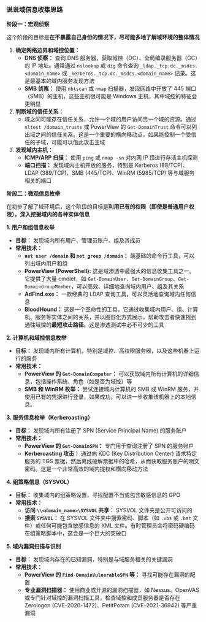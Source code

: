 ### 说说域信息收集思路

**阶段一：宏观侦察**

这个阶段的目标是**在不暴露自己身份的情况下，尽可能多地了解域环境的整体情况**

1. **确定网络边界和域控位置：**
   - **DNS 侦察：** 查询 DNS 服务器，获取域控（DC）、全局编录服务器（GC）的 IP 地址。通常通过 `nslookup` 或 `dig` 命令查询 `_ldap._tcp.dc._msdcs.<domain_name>` 或 `_kerberos._tcp.dc._msdcs.<domain_name>` 记录。这是最基本的域内服务发现方法
   - **SMB 侦察：** 使用 `nbtscan` 或 `nmap` 扫描器，发现网络中开放了 445 端口（SMB）的主机，这些主机很可能是 Windows 主机，其中域控的特征会更明显
2. **判断域的信任关系：**
   - 域之间可能存在信任关系，允许一个域的用户访问另一个域的资源。通过 `nltest /domain_trusts` 或 PowerView 的 `Get-DomainTrust` 命令可以列出域之间的信任关系。这是一个重要的横向移动点，如果能控制一个受信任的子域，可能可以借此攻击主域
3. **发现域内主机：**
   - **ICMP/ARP 扫描：** 使用 `ping` 或 `nmap -sn` 对内网 IP 段进行存活主机探测
   - **端口扫描：** 发现域内主机开放的服务，特别是 Kerberos (88/TCP)、LDAP (389/TCP)、SMB (445/TCP)、WinRM (5985/TCP) 等与域服务相关的端口

**阶段二：微观信息枚举**

在初步了解了域环境后，这个阶段的目标是**利用已有的权限（即使是普通用户权限），深入挖掘域内的各种实体信息**

**1. 用户和组信息枚举**

- **目标：** 发现域内所有用户、管理员账户、组及其成员
- **常用技术：**
  - **`net user /domain` 和 `net group /domain`：** 最基础的命令行工具，可以列出域内用户和组
  - **PowerView (PowerShell):** 这是域渗透中最强大的信息收集工具之一。它提供了大量 cmdlet，如 `Get-DomainUser`、`Get-DomainGroup`、`Get-DomainGroupMember`，可以高效、详细地查询域内用户、组及其关系
  - **AdFind.exe：** 一款经典的 LDAP 查询工具，可以灵活地查询域内任何信息
  - **BloodHound：** 这是一个革命性的工具，它通过收集域内用户、组、计算机、服务等实体之间的关系，并以图形化方式展示，帮助攻击者快速找到通往域控的**最短攻击路径**。这是渗透测试中必不可少的工具

**2. 计算机和域控信息枚举**

- **目标：** 发现域内所有计算机，特别是域控、高权限服务器，以及这些机器上运行的服务
- **常用技术：**
  - **PowerView 的 `Get-DomainComputer`：** 可以获取域内所有计算机的详细信息，包括操作系统、角色（如是否为域控）等
  - **SMB 和 WinRM 枚举：** 尝试连接域内计算机的 SMB 或 WinRM 服务，并使用已有的凭据进行登录，如果成功，可以进一步收集该机器上的本地信息。

**3. 服务信息枚举（Kerberoasting）**

- **目标：** 发现域内所有注册了 SPN (Service Principal Name) 的服务账户
- **常用技术：**
  - **PowerView 的 `Get-DomainSPN`：** 专门用于查询注册了 SPN 的服务账户
  - **Kerberoasting 攻击：** 通过向 KDC (Key Distribution Center) 请求特定服务的 TGS 票据，然后离线破解票据中的哈希，从而获取服务账户的明文密码。这是一个非常高效的域内提权和横向移动方法

**4. 组策略信息（SYSVOL）**

- **目标：** 收集域内的组策略设置，寻找配置不当或包含敏感信息的 GPO
- **常用技术：**
  - **访问 `\\<domain_name>\SYSVOL` 共享：** SYSVOL 文件夹是公开可访问的
  - **搜索 `SYSVOL`：** 在 SYSVOL 文件夹中搜索密码、脚本（如 `.vbs` 或 `.bat` 文件）或任何可能包含敏感信息的 XML 文件。有时管理员会将密码硬编码在组策略脚本中，这会是一个巨大的突破口

**5. 域内漏洞扫描与识别**

- **目标：** 发现域内存在的已知漏洞，特别是与域服务相关的关键漏洞
- **常用技术：**
  - **PowerView 的 `Find-DomainVulnerableSPN` 等：** 寻找可能存在漏洞的配置
  - **专业漏洞扫描器：** 使用商业或开源的漏洞扫描器，如 Nessus、OpenVAS 或专门针对域控的漏洞扫描工具，检查域控和成员服务器是否存在 Zerologon (CVE-2020-1472)、PetitPotam (CVE-2021-36942) 等严重漏洞